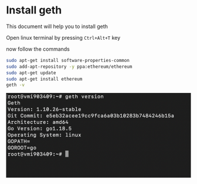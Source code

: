 # Install geth


This document will help you to install geth

Open linux terminal by pressing `Ctrl+Alt+T` key

now follow the commands 


```bash 
sudo apt-get install software-properties-common
sudo add-apt-repository -y ppa:ethereum/ethereum
sudo apt-get update
sudo apt-get install ethereum
geth -v

```
<img src="./geth/2.png" alt="TERMINAL" />
